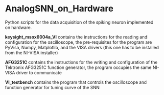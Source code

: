 # AnalogSNN_on_Hardware

Python scripts for the data acquisition of the spiking neuron implemented on hardware.

**keysight_msox6004a_VI** contains the instructions for the reading and configuration for the oscilloscope, the pre-requisites for the program are PyVisa, Numpy, Matplotlib, and the VISA drivers (this one has to be installed from the NI-VISA installer)

**AFG3251C** contains the instructions for the writing and configuration of the Tektronix AFG3251C function generator, the program occupies the same NI-VISA driver to communicate

**VI_testbench** contains the program that controls the oscilloscope and function generator for tuning curve of the SNN 
